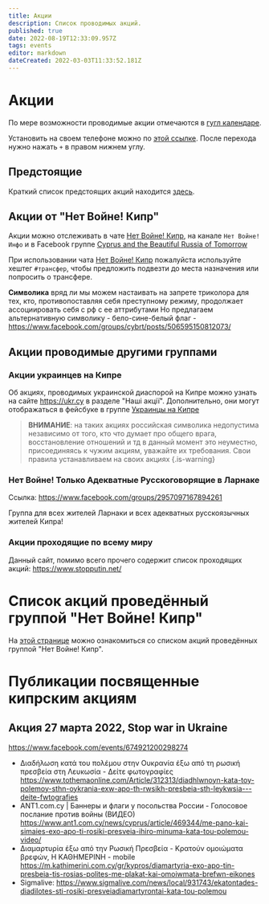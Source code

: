```yaml
---
title: Акции
description: Список проводимых акций.
published: true
date: 2022-08-19T12:33:09.957Z
tags: events
editor: markdown
dateCreated: 2022-03-03T11:33:52.181Z
---
```


# Акции

По мере возможности проводимые акции отмечаются в [гугл календаре](/events/calendar).

Установить на своем телефоне можно по [этой ссылке](https://calendar.google.com/calendar/embed?src=02ht52d58c5l660680gt0at5p0%40group.calendar.google.com&ctz=Asia%2FNicosia). После перехода нужно нажать `+` в правом нижнем углу.

## Предстоящие
Краткий список предстоящих акций находится [здесь](/events/short).

## Акции от "Нет Войне! Кипр"

Акции можно отслеживать в чате [Нет Войне! Кипр](https://t.me/cy_walks/7582), на канале `Нет Войне! Инфо` и в Facebook группе [Cyprus and the Beautiful Russia of Tomorrow](https://www.facebook.com/groups/cybrt)

При использовании чата [Нет Войне! Кипр](https://t.me/cy_walks/7582) пожалуйста используйте хештег `#трансфер`, чтобы предложить подвезти до места назначения или попросить о трансфере.

**Символика**
вряд ли мы можем настаивать на запрете триколора для тех, кто, противопоставляя себя преступному режиму, продолжает ассоциировать себя с рф с ее аттрибутами
Но предлагаем альтернативную символику - бело-сине-белый флаг - https://www.facebook.com/groups/cybrt/posts/506595150812073/

## Акции проводимые другими группами

### Акции украинцев на Кипре
Об акциях, проводимых украинской диаспорой на Кипре можно узнать на сайте https://ukr.cy в разделе "Наші акції". Дополнительно, они могут отображаться в фейсбуке в группе [Украинцы на Кипре](https://www.facebook.com/groups/uacyprus/events)

> **ВНИМАНИЕ**: на таких акциях российская символика недопустима
> независимо от того, кто что думает про общего врага, восстановление отношений и тд
> в данный момент это неуместно, присоединяясь к чужим акциям, уважайте их требования.
> Свои правила устанавливаем на своих акциях
{.is-warning}


### Нет Войне! Только Адекватные Русскоговорящие в Ларнаке

Ссылка: https://www.facebook.com/groups/2957097167894261

Группа для всех жителей Ларнаки и всех адекватных русскоязычных жителей Кипра!

### Акции проходящие по всему миру
Данный сайт, помимо всего прочего содержит список проходящих акций: https://www.stopputin.net/

# Список акций проведённый группой "Нет Войне! Кипр"

На [этой странице](/events/archive) можно ознакомиться со списком акций проведённых группой "Нет Войне! Кипр".

# Публикации посвященные кипрским акциям
## Акция 27 марта 2022, Stop war in Ukraine
https://www.facebook.com/events/674921200298274

- Διαδήλωση κατά του πολέμου στην Ουκρανία έξω από τη ρωσική πρεσβεία στη Λευκωσία - Δείτε φωτογραφίες
https://www.tothemaonline.com/Article/312313/diadhlwnoyn-kata-toy-polemoy-sthn-oykrania-exw-apo-th-rwsikh-presbeia-sth-leykwsia---deite-fwtografies
- ANT1.com.cy | Баннеры и флаги у посольства России - Голосовое послание против войны (ВИДЕО)
https://www.ant1.com.cy/news/cyprus/article/469344/me-pano-kai-simaies-exo-apo-ti-rosiki-presveia-ihiro-minuma-kata-tou-polemou-video/
- Διαμαρτυρία έξω από την Ρωσική Πρεσβεία - Kρατούν ομοιώματα βρεφών, Η ΚΑΘΗΜΕΡΙΝΗ - mobile
https://m.kathimerini.com.cy/gr/kypros/diamartyria-exo-apo-tin-presbeia-tis-rosias-polites-me-plakat-kai-omoiwmata-brefwn-eikones
- Sigmalive: https://www.sigmalive.com/news/local/931743/ekatontades-diadilotes-sti-rosiki-presveiadiamartyrontai-kata-tou-polemou